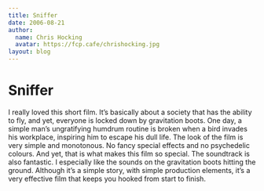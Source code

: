 ```yaml
---
title: Sniffer
date: 2006-08-21
author:
  name: Chris Hocking
  avatar: https://fcp.cafe/chrishocking.jpg
layout: blog
---
```

# Sniffer

I really loved this short film. It’s basically about a society that has the ability to fly, and yet, everyone is locked down by gravitation boots. One day, a simple man’s ungratifying humdrum routine is broken when a bird invades his workplace, inspiring him to escape his dull life. The look of the film is very simple and monotonous. No fancy special effects and no psychedelic colours. And yet, that is what makes this film so special. The soundtrack is also fantastic. I especially like the sounds on the gravitation boots hitting the ground. Although it’s a simple story, with simple production elements, it’s a very effective film that keeps you hooked from start to finish.